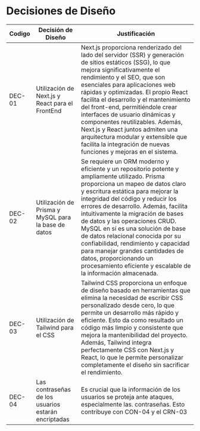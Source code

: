 # Decisiones de Diseño

| Codigo | Decisión de Diseño                                  | Justificación                                                                                                                                                                                                                                                                                                                                                                                                                                                                                                                                                           |
| ------ | --------------------------------------------------- | ----------------------------------------------------------------------------------------------------------------------------------------------------------------------------------------------------------------------------------------------------------------------------------------------------------------------------------------------------------------------------------------------------------------------------------------------------------------------------------------------------------------------------------------------------------------------- |
| DEC-01 | Utilización de Next.js y React para el FrontEnd     | Next.js proporciona renderizado del lado del servidor (SSR) y generación de sitios estáticos (SSG), lo que mejora significativamente el rendimiento y el SEO, que son esenciales para aplicaciones web rápidas y optimizadas. El propio React facilita el desarrollo y el mantenimiento del front-end, permitiéndole crear interfaces de usuario dinámicas y componentes reutilizables. Además, Next.js y React juntos admiten una arquitectura modular y extensible que facilita la integración de nuevas funciones y mejoras en el sistema.                           |
| DEC-02 | Utilización de Prisma y MySQL para la base de datos | Se requiere un ORM moderno y eficiente y un repositorio potente y ampliamente utilizado. Prisma proporciona un mapeo de datos claro y escritura estática para mejorar la integridad del código y reducir los errores de desarrollo. Además, facilita intuitivamente la migración de bases de datos y las operaciones CRUD. MySQL en sí es una solución de base de datos relacional conocida por su confiabilidad, rendimiento y capacidad para manejar grandes cantidades de datos, proporcionando un procesamiento eficiente y escalable de la información almacenada. |
| DEC-03 | Utilización de Tailwind para el CSS                 | Tailwind CSS proporciona un enfoque de diseño basado en herramientas que elimina la necesidad de escribir CSS personalizado desde cero, lo que permite un desarrollo más rápido y eficiente. Esto da como resultado un código más limpio y consistente que mejora la mantenibilidad del proyecto. Además, Tailwind integra perfectamente CSS con Next.js y React, lo que le permite personalizar completamente el diseño sin sacrificar el rendimiento.                                                                                                                 |
| DEC-04 | Las contraseñas de los usuarios estarán encriptadas | Es crucial que la información de los usuarios se proteja ante ataques, especialmente las. contraseñas. Esto contribuye con CON-04 y el CRN-03                                                                                                                                                                                                                                                                                                                                                                                                                           |
